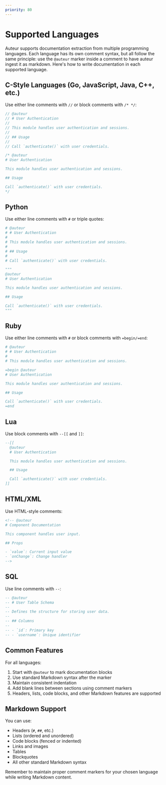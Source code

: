 ```yaml
---
priority: 80
---
```


# Supported Languages

Auteur supports documentation extraction from multiple programming languages.
Each language has its own comment syntax, but all follow the same principle: use the `@auteur` marker inside a comment to have auteur ingest it as markdown.
Here's how to write documentation in each supported language.

## C-Style Languages (Go, JavaScript, Java, C++, etc.)

Use either line comments with `//` or block comments with `/* */`:

```c
// @auteur
// # User Authentication
//
// This module handles user authentication and sessions.
//
// ## Usage
//
// Call `authenticate()` with user credentials.

/* @auteur
# User Authentication

This module handles user authentication and sessions.

## Usage

Call `authenticate()` with user credentials.
*/
```

## Python

Use either line comments with `#` or triple quotes:

```python
# @auteur
# # User Authentication
#
# This module handles user authentication and sessions.
#
# ## Usage
#
# Call `authenticate()` with user credentials.

"""
@auteur
# User Authentication

This module handles user authentication and sessions.

## Usage

Call `authenticate()` with user credentials.
"""
```

## Ruby

Use either line comments with `#` or block comments with `=begin/=end`:

```ruby
# @auteur
# # User Authentication
#
# This module handles user authentication and sessions.

=begin @auteur
# User Authentication

This module handles user authentication and sessions.

## Usage

Call `authenticate()` with user credentials.
=end
```

## Lua

Use block comments with `--[[` and `]]`:

```lua
--[[
  @auteur
  # User Authentication

  This module handles user authentication and sessions.

  ## Usage

  Call `authenticate()` with user credentials.
]]
```

## HTML/XML

Use HTML-style comments:

```html
<!-- @auteur
# Component Documentation

This component handles user input.

## Props

- `value`: Current input value
- `onChange`: Change handler
-->
```

## SQL

Use line comments with `--`:

```sql
-- @auteur
-- # User Table Schema
--
-- Defines the structure for storing user data.
--
-- ## Columns
--
-- - `id`: Primary key
-- - `username`: Unique identifier
```

## Common Features

For all languages:

1. Start with `@auteur` to mark documentation blocks
2. Use standard Markdown syntax after the marker
3. Maintain consistent indentation
4. Add blank lines between sections using comment markers
5. Headers, lists, code blocks, and other Markdown features are supported

## Markdown Support

You can use:

- Headers (`#`, `##`, etc.)
- Lists (ordered and unordered)
- Code blocks (fenced or indented)
- Links and images
- Tables
- Blockquotes
- All other standard Markdown syntax

Remember to maintain proper comment markers for your chosen language while writing Markdown content.

